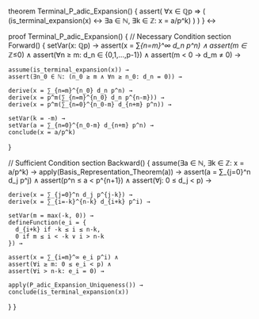 theorem Terminal_P_adic_Expansion() {
  assert(
    ∀x ∈ ℚp ⇒ (
      (is_terminal_expansion(x) ↔ 
      ∃a ∈ ℕ, ∃k ∈ ℤ: x = a/p^k)
    )
  )
} ↔

proof Terminal_P_adic_Expansion() {
  // Necessary Condition
  section Forward() {
    setVar(x: ℚp) →
    assert(x = ∑_{n=m}^∞ d_n p^n) ∧
    assert(m ∈ ℤ_≤0) ∧
    assert(∀n ≥ m: d_n ∈ {0,1,...,p-1}) ∧
    assert(m < 0 → d_m ≠ 0) →
    
    assume(is_terminal_expansion(x)) →
    assert(∃n_0 ∈ ℕ: (n_0 ≥ m ∧ ∀n ≥ n_0: d_n = 0)) →
    
    derive(x = ∑_{n=m}^{n_0} d_n p^n) →
    derive(x = p^m(∑_{n=m}^{n_0} d_n p^{n-m})) →
    derive(x = p^m(∑_{n=0}^{n_0-m} d_{n+m} p^n)) →
    
    setVar(k = -m) →
    setVar(a = ∑_{n=0}^{n_0-m} d_{n+m} p^n) →
    conclude(x = a/p^k)
  }

  // Sufficient Condition
  section Backward() {
    assume(∃a ∈ ℕ, ∃k ∈ ℤ: x = a/p^k) →
    apply(Basis_Representation_Theorem(a)) →
    assert(a = ∑_{j=0}^n d_j p^j) ∧
    assert(p^n ≤ a < p^{n+1}) ∧
    assert(∀j: 0 ≤ d_j < p) →
    
    derive(x = ∑_{j=0}^n d_j p^{j-k}) →
    derive(x = ∑_{i=-k}^{n-k} d_{i+k} p^i) →
    
    setVar(m = max(-k, 0)) →
    defineFunction(e_i = {
      d_{i+k} if -k ≤ i ≤ n-k,
      0 if m ≤ i < -k ∨ i > n-k
    }) →
    
    assert(x = ∑_{i=m}^∞ e_i p^i) ∧
    assert(∀i ≥ m: 0 ≤ e_i < p) ∧
    assert(∀i > n-k: e_i = 0) →
    
    apply(P_adic_Expansion_Uniqueness()) →
    conclude(is_terminal_expansion(x))
  }
}